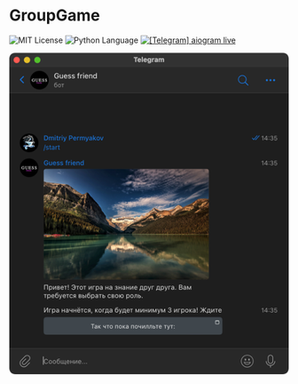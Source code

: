 # GroupGame
<img src="https://img.shields.io/github/license/DimaPermyakov/IU5?color=brightgreen" alt="MIT License"> <img src="https://img.shields.io/badge/language-Python-blue.svg" alt="Python Language">
[![\[Telegram\] aiogram live](https://img.shields.io/badge/telegram-aiogram-blue.svg?style=flat-square&logo=telegram)](https://t.me/aiogram_live)

![img.png](img.png)
